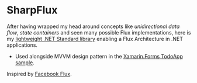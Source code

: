 # SharpFlux

After having wrapped my head around concepts like _unidirectional data flow_, _state containers_ and seen many possible Flux implementations, here is my [lightweight .NET Standard library](https://github.com/samih7/SharpFlux/tree/master/SharpFlux/SharpFlux) enabling a Flux Architecture in .NET applications.

* Used alongside MVVM design pattern in the [Xamarin.Forms TodoApp sample](https://github.com/samih7/SharpFlux/tree/master/SharpFlux/TodoApp).

Inspired by [Facebook Flux](https://github.com/facebook/flux/).

